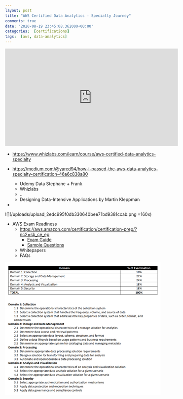 ```yaml
---
layout: post
title: "AWS Certified Data Analytics - Specialty Journey"
comments: true
date: "2020-08-19 23:45:08.362000+00:00"
categories:  [certifications]
tags:  [aws, data-analytics]
---
```



<iframe width="560" height="315" src="https://www.youtube.com/embed/kyVeUS1_0uo" frameborder="0" allow="accelerometer; autoplay; encrypted-media; gyroscope; picture-in-picture" allowfullscreen></iframe>

* https://www.whizlabs.com/learn/course/aws-certified-data-analytics-specialty

* https://medium.com/@yared94/how-i-passed-the-aws-data-analytics-specialty-certification-46a6c838a80
    * Udemy Data Stephane + Frank
    * Whizlabs
    * ..
    * Designing Data-Intensive Applications by Martin Kleppman
* 

![](/uploads/upload_2edc995f0db330640bee71bd9381ccab.png =160x)



* AWS Exam Readiness
    * https://aws.amazon.com/certification/certification-prep/?nc2=sb_ce_ep
        * [Exam Guide](https://d1.awsstatic.com/training-and-certification/docs-data-analytics-specialty/AWS-Certified-Data-Analytics-Specialty_Exam-Guide.pdf)
        * [Sample Questions](https://d1.awsstatic.com/training-and-certification/docs-data-analytics-specialty/AWS-Certified-Data-Analytics-Specialty_Sample-Questions.pdf)
    * Whitepapers
    * FAQs


![](/assets/img/7iDIW0wRY_6bdee7f6fb241cf6740175c63d3f05d5.png)
